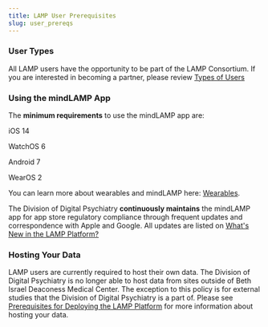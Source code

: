 ```yaml
---
title: LAMP User Prerequisites
slug: user_prereqs
---
```


### User Types

All LAMP users have the opportunity to be part of the LAMP Consortium. If you are interested in becoming a partner, please review [Types of Users](Types_of_Users.md) 

### Using the mindLAMP App

The **minimum requirements** to use the mindLAMP app are:

 iOS 14

WatchOS 6

Android 7

WearOS 2

You can learn more about wearables and mindLAMP here: [Wearables](Wearables.md).

The Division of Digital Psychiatry **continuously maintains** the mindLAMP app for app store regulatory compliance through frequent updates and correspondence with Apple and Google. All updates are listed on [What's New in the LAMP Platform?](What's_New_in_the_LAMP_Platform.md) 

### Hosting Your Data

LAMP users are currently required to host their own data. The Division of Digital Psychiatry is no longer able to host data from sites outside of Beth Israel Deaconess Medical Center. The exception to this policy is for external studies that the Division of Digital Psychiatry is a part of. Please see [Prerequisites for Deploying the LAMP Platform](Prerequisites_for_Deploying_the_LAMP_Platform.md) for more information about hosting your data.
